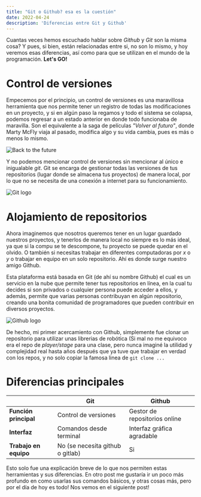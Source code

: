 ```yaml
---
title: "Git o Github? esa es la cuestión"
date: 2022-04-24
description: 'Diferencias entre Git y Github'
---
```


Cuantas veces hemos escuchado hablar sobre *Github* y *Git* son la misma cosa? Y pues, si bien, están relacionadas entre si, no son lo mismo, y hoy veremos 
esas diferencias, así como para que se utilizan en el mundo de la programación. **Let's GO!**

# Control de versiones
Empecemos por el principio, un control de versiones es una maravillosa herramienta que nos permite tener un registro de todas las modificaciones en un proyecto,
y si en algún paso la regamos y todo el sistema se colapsa, podemos regresar a un estado anterior en donde todo funcionaba de maravilla. Son el equivalente 
a la saga de películas *"Volver al futuro"*, donde Marty McFly viaja al pasado, modifica algo y su vida cambia, pues es más o menos lo mismo. 

![Back to the future](https://giffiles.alphacoders.com/144/144132.gif)

Y no podemos mencionar control de versiones sin mencionar al único e inigualable *git*. Git se encarga de gestionar todas las versiones de tus repositorios (lugar donde
se almacena tus proyectos) de manera local, por lo que no se necesita de una conexión a internet para su funcionamiento. 

![Git logo](https://user-images.githubusercontent.com/79220309/165035210-eea1645a-82af-4953-aedf-c2f8ed2eee27.png)

# Alojamiento de repositorios

Ahora imaginemos que nosotros queremos tener en un lugar guardado nuestros proyectos, y tenerlos de manera local no siempre es lo más ideal, ya que si la compu se te 
descompone, tu proyecto se puede quedar en el olvido. O también si necesitas trabajar en diferentes computadoras por *x* o *y* o trabajar en equipo en un solo 
repositorio. Ahí es donde surge nuestro amigo Github.

Esta plataforma está basada en Git (de ahí su nombre Github) el cual es un servicio en la nube que permite tener tus repositorios en línea, en la cual tu decides 
si son privados o cualquier persona puede acceder a ellos, y además, permite que varias personas contribuyan en algún repositorio, creando una bonita 
comunidad de programadores que pueden contribuir en diversos proyectos. 

![Github logo](https://user-images.githubusercontent.com/79220309/165035355-12fd9e55-e918-42b3-8d05-11dec39a0c6b.png)

De hecho, mi primer acercamiento con Github, simplemente fue clonar un repositorio para utilizar unas librerias de robótica (Si mal no me equivoco era el repo de 
*player/stage* para una clase, pero nunca imaginé la utilidad y complejidad real hasta años después que ya tuve que trabajar en verdad con los repos, y no solo
copiar la famosa linea de `git clone ...` 

# Diferencias principales
|  | **Git** | **Github** |
|-- |--|--|
| **Función principal** | Control de versiones | Gestor de repositorios online |
| **Interfaz** | Comandos desde terminal | Interfaz gráfica agradable |
| **Trabajo en equipo** | No (se necesita github o gitlab) | Si |

Esto solo fue una explicación breve de lo que nos permiten estas herramientas y sus diferencias. En otro post me gustaría ir un poco más profundo en como usarlas
sus comandos básicos, y otras cosas más, pero por el día de hoy es todo! Nos vemos en el siguiente post!
